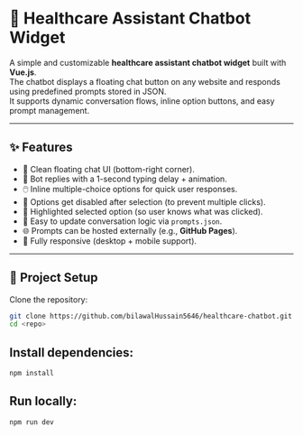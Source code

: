 # 💬 Healthcare Assistant Chatbot Widget

A simple and customizable **healthcare assistant chatbot widget** built with **Vue.js**.  
The chatbot displays a floating chat button on any website and responds using predefined prompts stored in JSON.  
It supports dynamic conversation flows, inline option buttons, and easy prompt management.

---

## ✨ Features

- 🎨 Clean floating chat UI (bottom-right corner).
- 🤖 Bot replies with a 1-second typing delay + animation.
- 🖱️ Inline multiple-choice options for quick user responses.
- 🚫 Options get disabled after selection (to prevent multiple clicks).
- 🎯 Highlighted selected option (so user knows what was clicked).
- 🔄 Easy to update conversation logic via `prompts.json`.
- 🌐 Prompts can be hosted externally (e.g., **GitHub Pages**).
- 📱 Fully responsive (desktop + mobile support).

---

## 📂 Project Setup

Clone the repository:

```bash
git clone https://github.com/bilawalHussain5646/healthcare-chatbot.git
cd <repo>
```

## Install dependencies:

```bash
npm install
```

## Run locally:

```bash
npm run dev
```
